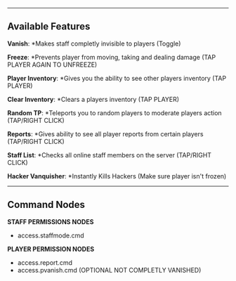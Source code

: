 -----
## Available Features ##

**Vanish**: *Makes staff completly invisible to players (Toggle)

**Freeze**: *Prevents player from moving, taking and dealing damage (TAP PLAYER AGAIN TO UNFREEZE)

**Player Inventory**: *Gives you the ability to see other players inventory (TAP PLAYER)

**Clear Inventory**: *Clears a players inventory (TAP PLAYER)

**Random TP**: *Teleports you to random players to moderate players action (TAP/RIGHT CLICK)

**Reports**: *Gives ability to see all player reports from certain players (TAP/RIGHT CLICK)

**Staff List**: *Checks all online staff members on the server (TAP/RIGHT CLICK)

**Hacker Vanquisher**: *Instantly Kills Hackers (Make sure player isn't frozen)

-----
## Command Nodes ##
**STAFF PERMISSIONS NODES**
- access.staffmode.cmd

**PLAYER PERMISSION NODES**
- access.report.cmd
- access.pvanish.cmd (OPTIONAL NOT COMPLETLY VANISHED)

